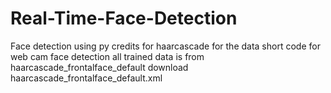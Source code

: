 # Real-Time-Face-Detection
Face detection using py 
credits for haarcascade for the data
short code for web cam face detection
all trained data is from haarcascade_frontalface_default
download haarcascade_frontalface_default.xml
